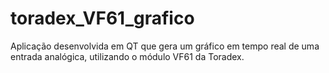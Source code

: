 # toradex_VF61_grafico
Aplicação desenvolvida em QT que gera um gráfico em tempo real de uma entrada analógica, utilizando o módulo VF61 da Toradex.

